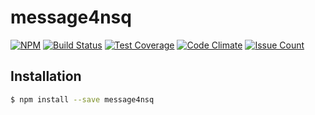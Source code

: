 # message4nsq

[![NPM](https://nodei.co/npm/message4nsq.svg?downloads=true&downloadRank=true)](https://nodei.co/npm/message4nsq/)
[![Build Status](https://travis-ci.org/josudoey/message4nsq.svg?branch=master)](https://travis-ci.org/josudoey/message4nsq)
[![Test Coverage](https://codeclimate.com/github/josudoey/message4nsq/badges/coverage.svg)](https://codeclimate.com/github/josudoey/message4nsq/coverage)
[![Code Climate](https://codeclimate.com/github/josudoey/message4nsq/badges/gpa.svg)](https://codeclimate.com/github/josudoey/message4nsq)
[![Issue Count](https://codeclimate.com/github/josudoey/message4nsq/badges/issue_count.svg)](https://codeclimate.com/github/josudoey/message4nsq)

## Installation

```bash
$ npm install --save message4nsq
```
